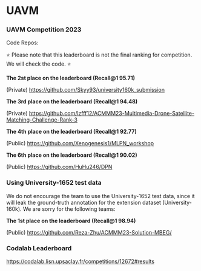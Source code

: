 # UAVM



### UAVM Competition 2023 

Code Repos: 


:star: Please note that this leaderboard is not the final ranking for competition. We will check the code.  :star:


**The 2st place on the leaderboard (Recall@1 95.71)** 

(Private) https://github.com/Skyy93/university160k_submission 

**The 3rd place on the leaderboard (Recall@1 94.48)**

(Private) https://github.com/lzfff12/ACMMM23-Multimedia-Drone-Satellite-Matching-Challenge-Rank-3 

**The 4th place on the leaderboard (Recall@1 92.77)**

(Public) https://github.com/Xenogenesis1/MLPN_workshop 

**The 6th place on the leaderboard (Recall@1 90.02)**

(Public) https://github.com/HuHu246/DPN



### Using University-1652 test data

We do not encourage the team to use the University-1652 test data, since it will leak the ground-truth annotation for the extension dataset (University-160k). 
We are sorry for the following teams:

**The 1st place on the leaderboard (Recall@1 98.94)** 

(Public) https://github.com/Reza-Zhu/ACMMM23-Solution-MBEG/ 


### Codalab Leaderboard

https://codalab.lisn.upsaclay.fr/competitions/12672#results
